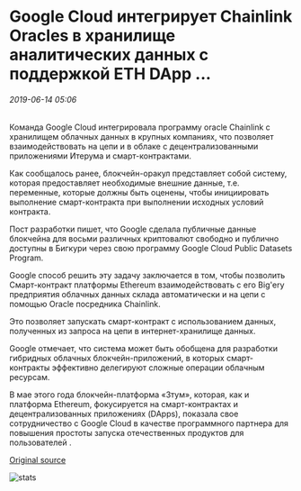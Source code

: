 # Google Cloud интегрирует Chainlink Oracles в хранилище аналитических данных с поддержкой ETH DApp ...

###### 2019-06-14 05:06

Команда Google Cloud интегрировала программу oracle Chainlink с хранилищем облачных данных в крупных компаниях, что позволяет взаимодействовать на цепи и в облаке с децентрализованными приложениями Итерума и смарт-контрактами.

Как сообщалось ранее, блокчейн-оракул представляет собой систему, которая предоставляет необходимые внешние данные, т.е. переменные, которые должны быть оценены, чтобы инициировать выполнение смарт-контракта при выполнении исходных условий контракта.

Пост разработки пишет, что Google сделала публичные данные блокчейна для восьми различных криптовалют свободно и публично доступны в Бигкури через свою программу Google Cloud Public Datasets Program.

Google способ решить эту задачу заключается в том, чтобы позволить Смарт-контракт платформы Ethereum взаимодействовать с его Big'ery предприятия облачных данных склада автоматически и на цепи с помощью Oracle посредника Chainlink.

Это позволяет запускать смарт-контракт с использованием данных, полученных из запроса на цепи в интернет-хранилище данных.

Google отмечает, что система может быть обобщена для разработки гибридных облачных блокчейн-приложений, в которых смарт-контракты эффективно делегируют сложные операции облачным ресурсам.

В мае этого года блокчейн-платформа «Зтум», которая, как и платформа Ethereum, фокусируется на смарт-контрактах и децентрализованных приложениях (DApps), показала свое сотрудничество с Google Cloud в качестве программного партнера для повышения простоты запуска отечественных продуктов для пользователей .

[Original source](https://cointelegraph.com/news/google-cloud-integrates-chainlink-oracles-in-analytics-data-warehouse-with-eth-dapp-support)

![stats](https://c.statcounter.com/11760860/0/a89fa40b/1/ "stats")